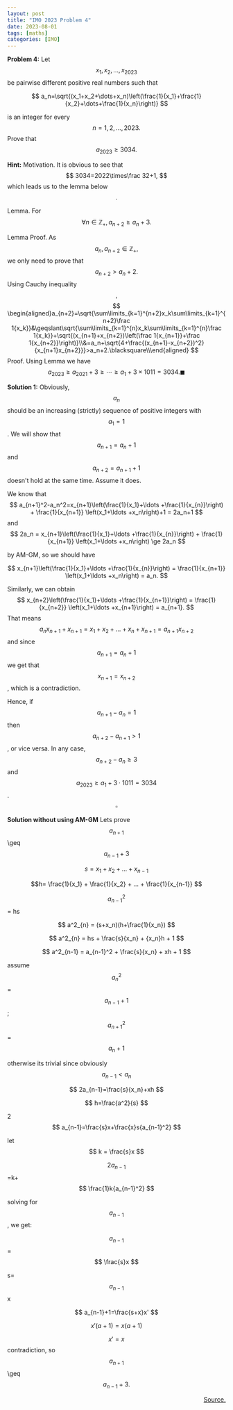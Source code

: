 ```yaml
---
layout: post
title: "IMO 2023 Problem 4"
date: 2023-08-01
tags: [maths]
categories: [IMO]
---
```

**Problem 4:** Let  $$ x_1,x_2,\dots,x_{2023} $$  be pairwise different positive real numbers such that

 $$ a_n=\sqrt{(x_1+x_2+\dots+x_n)\left(\frac{1}{x_1}+\frac{1}{x_2}+\dots+\frac{1}{x_n}\right)} $$ 

is an integer for every  $$ n=1,2,\dots,2023. $$  Prove that  $$ a_{2023} \geqslant 3034. $$ 

**Hint:**
Motivation. It is obvious to see that  $$ 3034=2022\times\frac 32+1, $$  which leads us to the lemma below $$ . $$ 
<!--more-->
Lemma. For  $$ \forall n\in\mathbb Z_+,a_{n+2}\geq a_n+3. $$ 

Lemma Proof. As  $$ a_n,a_{n+2}\in\mathbb Z_+, $$  we only need to prove that  $$ a_{n+2}>a_n+2. $$  Using Cauchy inequality $$ , $$ 
 $$ \begin{aligned}a_{n+2}=\sqrt{\sum\limits_{k=1}^{n+2}x_k\sum\limits_{k=1}^{n+2}\frac 1{x_k}}&\geqslant\sqrt{\sum\limits_{k=1}^{n}x_k\sum\limits_{k=1}^{n}\frac 1{x_k}}+\sqrt{(x_{n+1}+x_{n+2})\left(\frac 1{x_{n+1}}+\frac 1{x_{n+2}}\right)}\\&=a_n+\sqrt{4+\frac{(x_{n+1}-x_{n+2})^2}{x_{n+1}x_{n+2}}}>a_n+2.\blacksquare\\\end{aligned} $$ 
Proof. Using Lemma we have  $$ a_{2023}\geq a_{2021}+3\geq\cdots\geq a_1+3\times 1011=3034.\blacksquare $$ 

**Solution 1:**
Obviously,  $$ a_n $$  should be an increasing (strictly) sequence of positive integers with  $$ a_1=1 $$ . We will show that  $$ a_{n+1}=a_n+1 $$  and  $$ a_{n+2} = a_{n+1}+1 $$  doesn't hold at the same time. Assume it does.

We know that 
 $$  a_{n+1}^2-a_n^2=x_{n+1}\left(\frac{1}{x_1}+\ldots +\frac{1}{x_{n}}\right) + \frac{1}{x_{n+1}} \left(x_1+\ldots +x_n\right)+1 = 2a_n+1  $$  and  $$  2a_n = x_{n+1}\left(\frac{1}{x_1}+\ldots +\frac{1}{x_{n}}\right) + \frac{1}{x_{n+1}} \left(x_1+\ldots +x_n\right) \ge 2a_n  $$ 

by AM-GM, so we should have 

$$  x_{n+1}\left(\frac{1}{x_1}+\ldots +\frac{1}{x_{n}}\right) = \frac{1}{x_{n+1}} \left(x_1+\ldots +x_n\right) = a_n.  $$

 Similarly, we can obtain 
$$  x_{n+2}\left(\frac{1}{x_1}+\ldots +\frac{1}{x_{n+1}}\right) = \frac{1}{x_{n+2}} \left(x_1+\ldots +x_{n+1}\right) = a_{n+1}.  $$ 
That means 
$$  a_nx_{n+1}+x_{n+1}=x_1+x_2+\ldots +x_n+x_{n+1} = a_{n+1}x_{n+2}  $$ 
and since  $$ a_{n+1}=a_n+1 $$  we get that  $$ x_{n+1}=x_{n+2} $$ , which is a contradiction.

Hence, if  $$ a_{n+1}-a_n=1 $$  then  $$ a_{n+2}-a_{n+1}>1 $$ , or vice versa. In any case,  $$ a_{n+2}-a_n\ge 3 $$  and  $$ a_{2023} \ge a_1+3\cdot 1011 = 3034 $$ .  $$ \square $$ 

**Solution without using AM-GM**
Lets prove  $$ a_{n+1} $$ \geq $$ a_{n-1}+3 $$ 

  $$s = x_1 + x_2 + ... + x_{n-1} $$ 

$$h= \frac{1}{x_1} + \frac{1}{x_2} + ... + \frac{1}{x_{n-1}} $$ 

 $$ a^2_{n-1} $$  = hs

 $$ a^2_{n} = (s+x_n)(h+\frac{1}{x_n}) $$ 

 $$ a^2_{n} = hs + \frac{s}{x_n} + {x_n}h + 1 $$ 

 $$ a^2_{n-1} = a_{n-1}^2 + \frac{s}{x_n} + xh + 1 $$ 

assume  $$ a^2_{n} $$ = $$ a_{n-1}+1 $$ ; $$ a^2_{n+1} $$ = $$ a_{n}+1 $$ 

otherwise its trivial since obviously  $$ a_{n-1}<a_{n} $$ 

 $$ 2a_{n-1}=\frac{s}{x_n}+xh $$ 

 $$ h=\frac{a^2}{s} $$ 

2 $$ a_{n-1}=\frac{s}x+\frac{x}s{a_{n-1}^2} $$ 

let  $$ k = \frac{s}x $$ 

 $$ 2a_{n-1} $$ =k+ $$ \frac{1}k{a_{n-1}^2} $$ 

solving for  $$ a_{n-1} $$ , we get:

 $$ a_{n-1} $$ = $$ \frac{s}x $$ 

s= $$ a_{n-1} $$ x

 $$ a_{n-1}+1=\frac{s+x}x' $$ 

 $$ x'(a+1)=x(a+1) $$ 

 $$ x'=x $$ 
contradiction, so  $$ a_{n+1} $$ \geq $$ a_{n-1}+3. $$ 


<div style="text-align:right;"> <a href="https://artofproblemsolving.com/community/c6t390457f6h3107339_mount_inequality_erupts_on_a_sequence_o
" target="_blank"> Source.</a></div>

<div class="fb-comments" data-href="https://hoangnamphan.github.io/blog/imo-2023-p4" data-width="300" data-numposts="10"></div>
